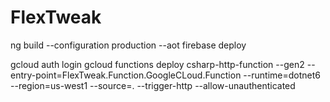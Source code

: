 # FlexTweak
ng build --configuration production --aot
firebase deploy

gcloud auth login
gcloud functions deploy csharp-http-function --gen2 --entry-point=FlexTweak.Function.GoogleCLoud.Function --runtime=dotnet6 --region=us-west1 --source=. --trigger-http --allow-unauthenticated
